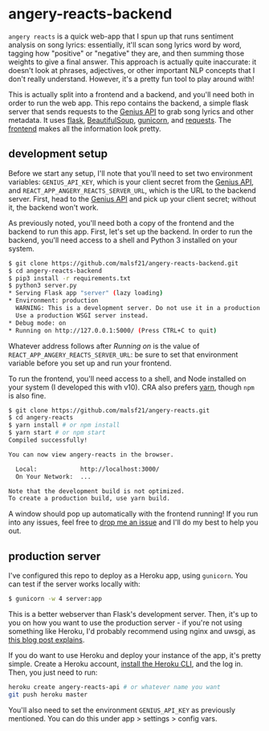 # angery-reacts-backend

`angery reacts` is a quick web-app that I spun up that runs sentiment analysis on song lyrics: essentially, it'll scan song lyrics word by word, tagging how "positive" or "negative" they are, and then summing those weights to give a final answer. This approach is actually quite inaccurate: it doesn't look at phrases, adjectives, or other important NLP concepts that I don't really understand. However, it's a pretty fun tool to play around with!

This is actually split into a frontend and a backend, and you'll need both in order to run the web app. This repo contains the backend, a simple flask server that sends requests to the [Genius API](https://docs.genius.com/) to grab song lyrics and other metadata. It uses [flask](http://flask.pocoo.org/), [BeautifulSoup](https://www.crummy.com/software/BeautifulSoup/bs4/doc/), [gunicorn](https://gunicorn.org/), and [requests](https://3.python-requests.org/). The [frontend](https://github.com/malsf21/angery-reacts) makes all the information look pretty.

## development setup

Before we start any setup, I'll note that you'll need to set two environment variables: `GENIUS_API_KEY`, which is your client secret from the [Genius API](https://docs.genius.com/), and `REACT_APP_ANGERY_REACTS_SERVER_URL`, which is the URL to the backend server. First, head to the [Genius API](https://docs.genius.com/) and pick up your client secret; without it, the backend won't work.

As previously noted, you'll need both a copy of the frontend and the backend to run this app. First, let's set up the backend. In order to run the backend, you'll need access to a shell and Python 3 installed on your system.

```sh
$ git clone https://github.com/malsf21/angery-reacts-backend.git
$ cd angery-reacts-backend
$ pip3 install -r requirements.txt
$ python3 server.py
* Serving Flask app "server" (lazy loading)
* Environment: production
  WARNING: This is a development server. Do not use it in a production deployment.
  Use a production WSGI server instead.
* Debug mode: on
* Running on http://127.0.0.1:5000/ (Press CTRL+C to quit)
```

Whatever address follows after *Running on* is the value of `REACT_APP_ANGERY_REACTS_SERVER_URL`: be sure to set that environment variable before you set up and run your frontend.

To run the frontend, you'll need access to a shell, and Node installed on your system (I developed this with v10). CRA also prefers [yarn](https://yarnpkg.com), though `npm` is also fine.

```sh
$ git clone https://github.com/malsf21/angery-reacts.git
$ cd angery-reacts
$ yarn install # or npm install
$ yarn start # or npm start
Compiled successfully!

You can now view angery-reacts in the browser.

  Local:            http://localhost:3000/
  On Your Network:  ...

Note that the development build is not optimized.
To create a production build, use yarn build.
```

A window should pop up automatically with the frontend running! If you run into any issues, feel free to [drop me an issue](https://github.com/malsf21/angery-reacts/issues) and I'll do my best to help you out.

## production server

I've configured this repo to deploy as a Heroku app, using `gunicorn`. You can test if the server works locally with:

```sh
$ gunicorn -w 4 server:app
```

This is a better webserver than Flask's development server. Then, it's up to you on how you want to use the production server - if you're not using something like Heroku, I'd probably recommend using nginx and uwsgi, as [this blog post explains](http://markjberger.com/flask-with-virtualenv-uwsgi-nginx/).

If you do want to use Heroku and deploy your instance of the app, it's pretty simple. Create a Heroku account, [install the Heroku CLI](https://devcenter.heroku.com/articles/heroku-cli), and the log in. Then, you just need to run:

```sh
heroku create angery-reacts-api # or whatever name you want
git push heroku master
```

You'll also need to set the environment `GENIUS_API_KEY` as previously mentioned. You can do this under app > settings > config vars.